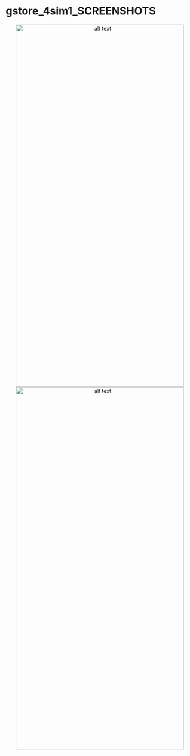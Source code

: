 # gstore_4sim1_SCREENSHOTS

<p float="left" align="middle" >
<img src="https://user-images.githubusercontent.com/61007324/141379442-29075ad0-1938-448a-ba1f-146807278366.png" alt="alt text" width="450" height="970">
<img src="https://user-images.githubusercontent.com/61007324/141380092-2dd52ffb-396e-4499-8e91-bccadc829cd1.png" alt="alt text" width="450" height="970">

</p>

